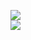 [![](https://img.shields.io/badge/Made%20With-Github%20Spray-lightgrey.svg?style=for-the-badge&logo=github)](https://github.com/Annihil/github-spray#3273)  
[![](https://i.imgur.com/2DrTn0Z.gif)](https://github.com/Annihil/github-spray)